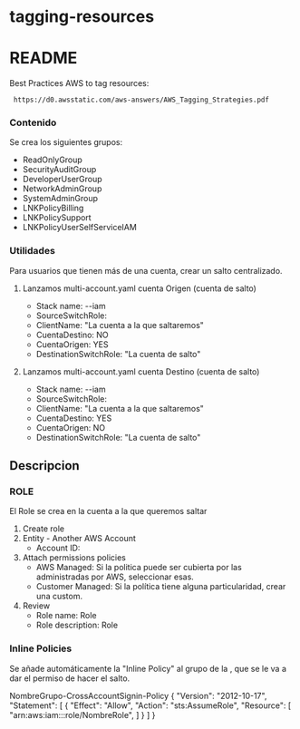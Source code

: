 # tagging-resources

# README #

Best Practices AWS to tag resources:

     https://d0.awsstatic.com/aws-answers/AWS_Tagging_Strategies.pdf
       
### Contenido ###

Se crea los siguientes grupos:

- ReadOnlyGroup
- SecurityAuditGroup
- DeveloperUserGroup
- NetworkAdminGroup
- SystemAdminGroup
- LNKPolicyBilling
- LNKPolicySupport
- LNKPolicyUserSelfServiceIAM

### Utilidades ###
    
Para usuarios que tienen más de una cuenta, crear un salto centralizado.

1. Lanzamos multi-account.yaml cuenta Origen (cuenta de salto)

   - Stack name: <source-account-name>-<destination-account-name>-iam
   - SourceSwitchRole: <source-account-number>
   - ClientName: <destination-account-name> "La cuenta a la que saltaremos"
   - CuentaDestino: NO
   - CuentaOrigen: YES
   - DestinationSwitchRole: <source-account-name> "La cuenta de salto"

2. Lanzamos multi-account.yaml cuenta Destino (cuenta de salto)

   - Stack name: <source-account-name>-<destination-account-name>-iam
   - SourceSwitchRole: <source-account-number>
   - ClientName: <destination-account-name> "La cuenta a la que saltaremos"
   - CuentaDestino: YES
   - CuentaOrigen: NO
   - DestinationSwitchRole: <source-account-name> "La cuenta de salto"

## Descripcion ##

### ROLE ###

El Role se crea en la cuenta a la que queremos saltar <Cuenta-Destino-Salto>

 1.  Create role 
 2. Entity - Another AWS Account
     -  Account ID: <Cuenta-Origen-Salto>
 3. Attach permissions policies 
     - AWS Managed: Si la politica puede ser cubierta por las administradas por AWS, seleccionar esas.
     - Customer Managed: Si la política tiene alguna particularidad, crear una custom.
 4. Review  
     - Role name: <NombreGrupo>Role
     - Role description: <NombreGrupo>Role

### Inline Policies ### 

Se añade automáticamente la "Inline Policy" al grupo de la <Cuenta-Origen-Salto>, que se le va a dar el permiso de hacer el salto.

NombreGrupo-CrossAccountSignin-Policy
{
    "Version": "2012-10-17",
    "Statement": [
        {
            "Effect": "Allow",
            "Action": "sts:AssumeRole",
            "Resource": [
                "arn:aws:iam::<Cuenta-Destino-Salto-1>:role/NombreRole",
            ]
        }
    ]
}